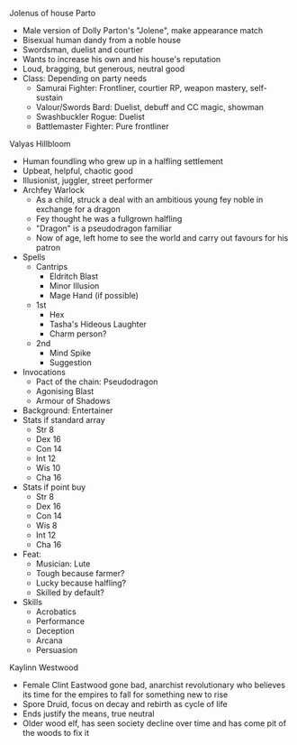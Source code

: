 Jolenus of house Parto
- Male version of Dolly Parton's "Jolene", make appearance match
- Bisexual human dandy from a noble house
- Swordsman, duelist and courtier
- Wants to increase his own and his house's reputation
- Loud, bragging, but generous, neutral good
- Class: Depending on party needs
	- Samurai Fighter: Frontliner, courtier RP, weapon mastery, self-sustain
	- Valour/Swords Bard: Duelist, debuff and CC magic, showman
	- Swashbuckler Rogue: Duelist
	- Battlemaster Fighter: Pure frontliner

Valyas Hillbloom
- Human foundling who grew up in a halfling settlement
- Upbeat, helpful, chaotic good
- Illusionist, juggler, street performer
- Archfey Warlock
	- As a child, struck a deal with an ambitious young fey noble in exchange for a dragon
	- Fey thought he was a fullgrown halfling
	- "Dragon" is a pseudodragon familiar
	- Now of age, left home to see the world and carry out favours for his patron
- Spells
	- Cantrips
		- Eldritch Blast
		- Minor Illusion
		- Mage Hand (if possible)
	- 1st
		- Hex
		- Tasha's Hideous Laughter
		- Charm person?
	- 2nd
		- Mind Spike
		- Suggestion
- Invocations
	- Pact of the chain: Pseudodragon
	- Agonising Blast
	- Armour of Shadows
- Background: Entertainer
- Stats if standard array
	- Str 8
	- Dex 16
	- Con 14
	- Int 12
	- Wis 10
	- Cha 16
- Stats if point buy
	- Str 8
	- Dex 16
	- Con 14
	- Wis 8
	- Int 12
	- Cha 16
- Feat:
	- Musician: Lute
	- Tough because farmer?
	- Lucky because halfling?
	- Skilled by default?
- Skills
	- Acrobatics
	- Performance
	- Deception
	- Arcana
	- Persuasion

Kaylinn Westwood
- Female Clint Eastwood gone bad, anarchist revolutionary who believes its time for the empires to fall for something new to rise
- Spore Druid, focus on decay and rebirth as cycle of life
- Ends justify the means, true neutral
- Older wood elf, has seen society decline over time and has come pit of the woods to fix it